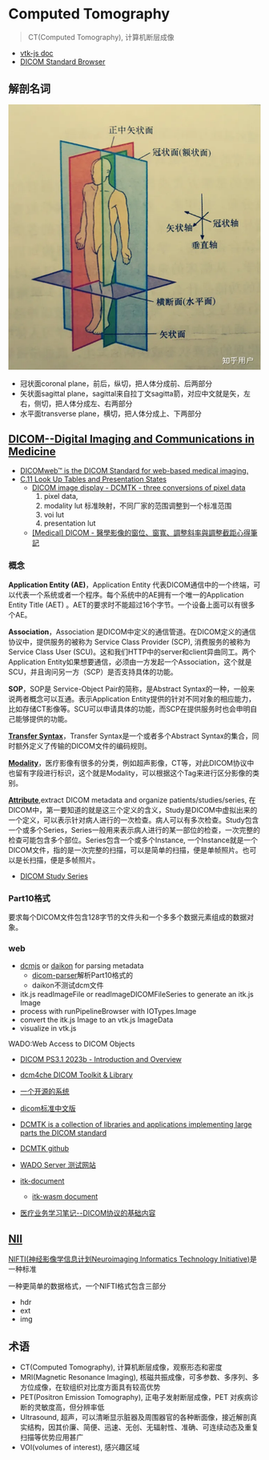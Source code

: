 # Computed Tomography
> CT(Computed Tomography), 计算机断层成像

- [vtk-js doc](https://kitware.github.io/vtk-js/docs/)
- [DICOM Standard Browser](https://dicom.innolitics.com/ciods)

## 解剖名词
![解剖图示](../images/axial_sagittal.webp)
- 冠状面coronal plane，前后，纵切，把人体分成前、后两部分
- 矢状面sagittal plane，sagittal来自拉丁文sagitta箭，对应中文就是矢，左右，侧切，把人体分成左、右两部分
- 水平面transverse plane，横切，把人体分成上、下两部分


## [DICOM--Digital Imaging and Communications in Medicine](https://www.dicomlibrary.com/)

- [DICOMweb™ is the DICOM Standard for web-based medical imaging. ](https://www.dicomstandard.org/using/dicomweb)
- [C.11 Look Up Tables and Presentation States](https://dicom.nema.org/dicom/2013/output/chtml/part03/sect_C.11.html)
    - [DICOM image display - DCMTK - three conversions of pixel data](https://programming.vip/docs/dicom-image-display-dcmtk-three-conversions-of-pixel-data.html)
        1. pixel data,
        2. modality lut 标准映射，不同厂家的范围调整到一个标准范围
        3. voi lut 
        4. presentation lut
    - [[Medical] DICOM - 醫學影像的窗位、窗寬、調整斜率與調整截距心得筆記](https://dotblogs.azurewebsites.net/MemoryRecall/2021/07/17/170824)

### 概念

**Application Entity (AE)**，Application Entity 代表DICOM通信中的一个终端，可以代表一个系统或者一个程序。每个系统中的AE拥有一个唯一的Application Entity Title (AET) 。AET的要求时不能超过16个字节。一个设备上面可以有很多个AE。

**Association**，Association 是DICOM中定义的通信管道。在DICOM定义的通信协议中，提供服务的被称为 Service Class Provider (SCP), 消费服务的被称为 Service Class User (SCU)。这和我们HTTP中的server和client异曲同工。两个Application Entity如果想要通信，必须由一方发起一个Association，这个就是SCU，并且询问另一方（SCP）是否支持具体的功能。

**SOP**，SOP是 Service-Object Pair的简称，是Abstract Syntax的一种，一般来说两者概念可以互通。表示Application Entity提供的针对不同对象的相应能力，比如存储CT影像等。SCU可以申请具体的功能，而SCP在提供服务时也会申明自己能够提供的功能。

[**Transfer Syntax**](https://www.dicomlibrary.com/dicom/transfer-syntax/)，Transfer Syntax是一个或者多个Abstract Syntax的集合，同时额外定义了传输的DICOM文件的编码规则。

[**Modality**](https://www.dicomlibrary.com/dicom/modality/)，医疗影像有很多的分类，例如超声影像，CT等，对此DICOM协议中也留有字段进行标识，这个就是Modality，可以根据这个Tag来进行区分影像的类别。

[**Attribute**](https://dicom.nema.org/medical/dicom/current/output/chtml/part05/sect_6.2.html#table_6.2-1),extract DICOM metadata and organize patients/studies/series, 在DICOM中，第一要知道的就是这三个定义的含义，Study是DICOM中虚拟出来的一个定义，可以表示针对病人进行的一次检查。病人可以有多次检查。Study包含一个或多个Series，Series一般用来表示病人进行的某一部位的检查，一次完整的检查可能包含多个部位。Series包含一个或多个Instance, 一个Instance就是一个DICOM文件，指的是一次完整的扫描，可以是简单的扫描，便是单帧照片。也可以是长扫描，便是多帧照片。

- [DICOM Study Series](http://micropilot.tistory.com/m/2102)

### Part10格式
要求每个DICOM文件包含128字节的文件头和一个多多个数据元素组成的数据对象。

### web

- [dcmjs](https://github.com/dcmjs-org/dcmjs) or [daikon](https://github.com/rii-mango/Daikon) for parsing metadata
    - [dicom-parser](https://github.com/cornerstonejs/dicomParser)解析Part10格式的 
    - daikon不测试dcm文件
- itk.js readImageFile or readImageDICOMFileSeries to generate an itk.js Image
- process with runPipelineBrowser with IOTypes.Image
- convert the itk.js Image to an vtk.js ImageData
- visualize in vtk.js


WADO:Web Access to DICOM Objects

- [DICOM PS3.1 2023b - Introduction and Overview](https://dicom.nema.org/medical/dicom/current/output/html/part01.html)
- [dcm4che DICOM Toolkit & Library](https://github.com/dcm4che/dcm4che)
- [一个开源的系统](https://github.com/weiyangtang/dcm4cheSystem)
- [dicom标准中文版](https://github.com/weiyangtang/dcm4cheSystem/releases/tag/dicom%E6%A0%87%E5%87%86%E4%B8%AD%E6%96%87%E7%89%88)

- [DCMTK is a collection of libraries and applications implementing large parts the DICOM standard](https://dcmtk.org/dcmtk.php.en)
- [DCMTK github](https://github.com/DCMTK/dcmtk)

- [WADO Server 测试网站](https://www.dicomserver.co.uk//WADO/)

- [itk-document](https://docs.itk.org/en/latest/learn/faq.html#how-do-i-read-a-volume-from-a-dicom-series)
    - [itk-wasm document](https://wasm.itk.org/en/latest/typescript/distribution/vite.html)
- [医疗业务学习笔记--DICOM协议的基础内容](https://zhuanlan.zhihu.com/p/74966427)

## [NII](https://nifti.nimh.nih.gov/pub/dist/doc/ANALYZE75.pdf)

[NIFTI(神经影像学信息计划Neuroimaging Informatics Technology Initiative)](https://nifti.nimh.nih.gov/)是一种标准

一种更简单的数据格式，一个NIFTI格式包含三部分
- hdr
- ext
- img

## 术语

- CT(Computed Tomography), 计算机断层成像，观察形态和密度
- MRI(Magnetic Resonance Imaging), 核磁共振成像，可多参数、多序列、多方位成像，在软组织对比度方面具有较高优势
- PET(Positron Emission Tomography), 正电子发射断层成像，PET 对疾病诊断的灵敏度高，但分辨率低
- Ultrasound, 超声，可以清晰显示脏器及周围器官的各种断面像，接近解剖真实结构，因其价廉、简便、迅速、无创、无辐射性、准确、可连续动态及重复扫描等优势应用甚广
- VOI(volumes of interest), 感兴趣区域
